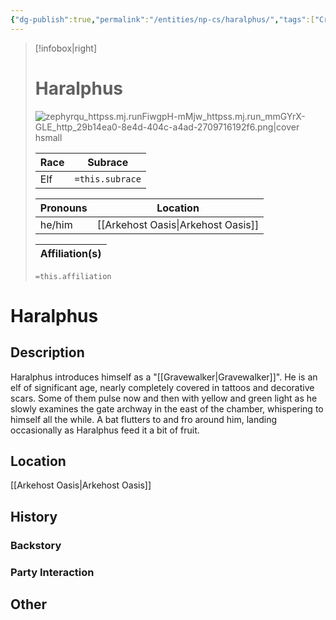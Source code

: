 ```yaml
---
{"dg-publish":true,"permalink":"/entities/np-cs/haralphus/","tags":["Creature","NPC","DigTeam"]}
---
```



> [!infobox|right]
> # Haralphus
> ![zephyrqu_httpss.mj.runFiwgpH-mMjw_httpss.mj.run_mmGYrX-GLE_http_29b14ea0-8e4d-404c-a4ad-2709716192f6.png|cover hsmall](/img/user/Images/Creatures/zephyrqu_httpss.mj.runFiwgpH-mMjw_httpss.mj.run_mmGYrX-GLE_http_29b14ea0-8e4d-404c-a4ad-2709716192f6.png)
> 
> Race | Subrace |
> ---|---|
> Elf | `=this.subrace` |
> 
> 
> Pronouns|Location| 
> ---|---|
> he/him|[[Arkehost Oasis\|Arkehost Oasis]]|
> 
> Affiliation(s)|
> ---|
> `=this.affiliation`






# Haralphus

## Description
Haralphus introduces himself as a "[[Gravewalker\|Gravewalker]]". He is an elf of significant age, nearly completely covered in tattoos and decorative scars. Some of them pulse now and then with yellow and green light as he slowly examines the gate archway in the east of the chamber, whispering to himself all the while. A bat flutters to and fro around him, landing occasionally as Haralphus feed it a bit of fruit.
## Location
[[Arkehost Oasis\|Arkehost Oasis]]
## History

### Backstory

### Party Interaction

## Other

